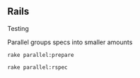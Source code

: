 ## Rails

Testing

Parallel groups specs into smaller amounts

`rake parallel:prepare`

`rake parallel:rspec`


